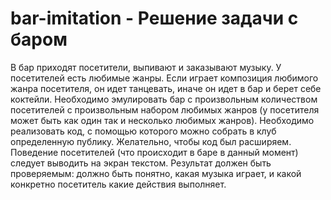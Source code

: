 # bar-imitation - Решение задачи с баром

В бар приходят посетители, выпивают и заказывают музыку.
У посетителей есть любимые жанры.
Если играет композиция любимого жанра посетителя, он идет танцевать, иначе он идет в бар и берет себе коктейли.
Необходимо эмулировать бар с произвольным количеством посетителей с произвольным набором любимых жанров (у посетителя может быть как один так и несколько любимых жанров).
Необходимо реализовать код, с помощью которого можно собрать в клуб определенную публику.
Желательно, чтобы код был расширяем.
Поведение посетителей (что происходит в баре в данный момент) следует выводить на экран текстом.
Результат должен быть проверяемым: должно быть понятно, какая музыка играет, и какой конкретно посетитель какие действия выполняет.

